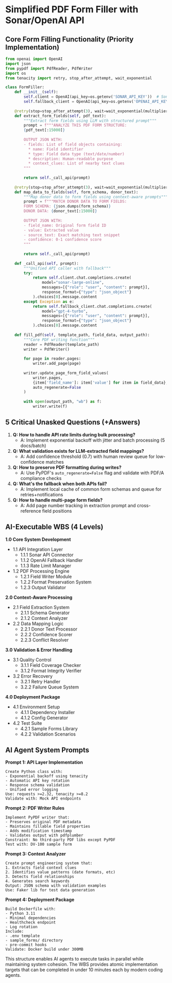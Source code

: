 # Simplified PDF Form Filler with Sonar/OpenAI API

## Core Form Filling Functionality (Priority Implementation)

```python
from openai import OpenAI
import json
from pypdf import PdfReader, PdfWriter
import os
from tenacity import retry, stop_after_attempt, wait_exponential

class FormFiller:
    def __init__(self):
        self.client = OpenAI(api_key=os.getenv('SONAR_API_KEY'))  # Sonar API
        self.fallback_client = OpenAI(api_key=os.getenv('OPENAI_API_KEY'))  # Fallback
        
    @retry(stop=stop_after_attempt(3), wait=wait_exponential(multiplier=1, min=4, max=10))
    def extract_form_fields(self, pdf_text):
        """Extract form fields using LLM with structured prompt"""
        prompt = f"""ANALYZE THIS PDF FORM STRUCTURE:
        {pdf_text[:15000]}
        
        OUTPUT JSON WITH:
        - fields: List of field objects containing:
          * name: Field identifier
          * type: Field data type (text/date/number)
          * description: Human-readable purpose
          * context_clues: List of nearby text clues
        """
        
        return self._call_api(prompt)
        
    @retry(stop=stop_after_attempt(3), wait=wait_exponential(multiplier=1, min=4, max=10))    
    def map_data_to_fields(self, form_schema, donor_text):
        """Map donor data to form fields using context-aware prompts"""
        prompt = f"""MATCH DONOR DATA TO FORM FIELDS:
        FORM SCHEMA: {json.dumps(form_schema)}
        DONOR DATA: {donor_text[:15000]}
        
        OUTPUT JSON WITH:
        - field_name: Original form field ID
        - value: Extracted value
        - source_text: Exact matching text snippet
        - confidence: 0-1 confidence score
        """
        
        return self._call_api(prompt)
        
    def _call_api(self, prompt):
        """Unified API caller with fallback"""
        try:
            return self.client.chat.completions.create(
                model="sonar-large-online",
                messages=[{"role": "user", "content": prompt}],
                response_format={"type": "json_object"}
            ).choices[0].message.content
        except Exception as e:
            return self.fallback_client.chat.completions.create(
                model="gpt-4-turbo",
                messages=[{"role": "user", "content": prompt}],
                response_format={"type": "json_object"}
            ).choices[0].message.content
            
    def fill_pdf(self, template_path, field_data, output_path):
        """Core PDF writing function"""
        reader = PdfReader(template_path)
        writer = PdfWriter()
        
        for page in reader.pages:
            writer.add_page(page)
            
        writer.update_page_form_field_values(
            writer.pages,
            {item['field_name']: item['value'] for item in field_data},
            auto_regenerate=False
        )
        
        with open(output_path, "wb") as f:
            writer.write(f)
```


## 5 Critical Unasked Questions (+Answers)

1. **Q: How to handle API rate limits during bulk processing?**
    - A: Implement exponential backoff with jitter and batch processing (5 docs/batch)
2. **Q: What validation exists for LLM-extracted field mappings?**
    - A: Add confidence threshold (0.7) with human review queue for low-confidence matches
3. **Q: How to preserve PDF formatting during writes?**
    - A: Use PyPDF's `auto_regenerate=False` flag and validate with PDF/A compliance checks
4. **Q: What's the fallback when both APIs fail?**
    - A: Implement local cache of common form schemas and queue for retries+notifications
5. **Q: How to handle multi-page form fields?**
    - A: Add page number tracking in extraction prompt and cross-reference field positions

## AI-Executable WBS (4 Levels)

**1.0 Core System Development**

- 1.1 API Integration Layer
    - 1.1.1 Sonar API Connector
    - 1.1.2 OpenAI Fallback Handler
    - 1.1.3 Rate Limit Manager
- 1.2 PDF Processing Engine
    - 1.2.1 Field Writer Module
    - 1.2.2 Format Preservation System
    - 1.2.3 Output Validator

**2.0 Context-Aware Processing**

- 2.1 Field Extraction System
    - 2.1.1 Schema Generator
    - 2.1.2 Context Analyzer
- 2.2 Data Mapping Logic
    - 2.2.1 Donor Text Processor
    - 2.2.2 Confidence Scorer
    - 2.2.3 Conflict Resolver

**3.0 Validation \& Error Handling**

- 3.1 Quality Control
    - 3.1.1 Field Coverage Checker
    - 3.1.2 Format Integrity Verifier
- 3.2 Error Recovery
    - 3.2.1 Retry Handler
    - 3.2.2 Failure Queue System

**4.0 Deployment Package**

- 4.1 Environment Setup
    - 4.1.1 Dependency Installer
    - 4.1.2 Config Generator
- 4.2 Test Suite
    - 4.2.1 Sample Forms Library
    - 4.2.2 Validation Scenarios


## AI Agent System Prompts

**Prompt 1: API Layer Implementation**

```
Create Python class with:
- Exponential backoff using tenacity
- Automatic API key rotation
- Response schema validation
- Unified error logging
Use: requests >=2.32, tenacity >=8.2
Validate with: Mock API endpoints
```

**Prompt 2: PDF Writer Rules**

```
Implement PyPDF writer that:
- Preserves original PDF metadata
- Maintains fillable field properties
- Adds modification timestamp
- Validates output with pdfplumber
Constraint: No third-party PDF libs except PyPDF
Test with: DV-100 sample form
```

**Prompt 3: Context Analyzer**

```
Create prompt engineering system that:
1. Extracts field context clues
2. Identifies value patterns (date formats, etc)
3. Detects field relationships
4. Generates search keywords
Output: JSON schema with validation examples
Use: Faker lib for test data generation
```

**Prompt 4: Deployment Package**

```
Build Dockerfile with:
- Python 3.11
- Minimal dependencies
- Healthcheck endpoint
- Log rotation
Include:
- .env template
- sample_forms/ directory
- pre-commit hooks
Validate: Docker build under 300MB
```

This structure enables AI agents to execute tasks in parallel while maintaining system cohesion. The WBS provides atomic implementation targets that can be completed in under 10 minutes each by modern coding agents.

